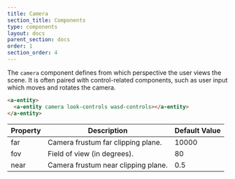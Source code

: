 ```yaml
---
title: Camera
section_title: Components
type: components
layout: docs
parent_section: docs
order: 1
section_order: 4
---
```


The `camera` component defines from which perspective the user views the scene. It is often paired with control-related components, such as user input which moves and rotates the camera.

```html
<a-entity>
  <a-entity camera look-controls wasd-controls></a-entity>
</a-entity>
```

| Property  | Description                                                                          | Default Value  |
|-----------|--------------------------------------------------------------------------------------|----------------|
| far       | Camera frustum far clipping plane.                                                   | 10000          |
| fov       | Field of view (in degrees).                                                          | 80             |
| near      | Camera frustum near clipping plane.                                                  | 0.5            |

